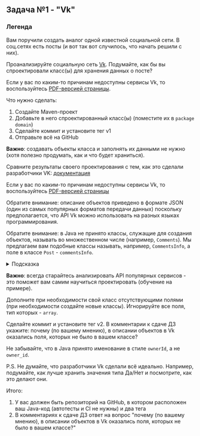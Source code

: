 ## Задача №1 - "Vk"

### Легенда

Вам поручили создать аналог одной известной социальной сети. В соц.сетях есть посты (и вот так вот случилось, что начать решили с них).

Проанализируйте социальную сеть [Vk](https://vk.com/netology). Подумайте, как бы вы спроектировали класс(ы) для хранения данных о посте?

Если у вас по каким-то причинам недоступны сервисы Vk, то воспользуйтесь [PDF-версией страницы](assets/VK.pdf).

Что нужно сделать:
1. Создайте Maven-проект
1. Добавьте в него спроектированный класс(ы) (поместите их в `package` `domain`)
1. Сделайте коммит и установите тег v1
1. Отправьте всё на GitHub

**Важно**: создавать объекты класса и заполнять их данными не нужно (хотя полезно продумать, как и что будет храниться).

Сравните результаты своего проектирования с тем, как это сделали разработчики VK: [документация](https://vk.com/dev/objects/post)

Если у вас по каким-то причинам недоступны сервисы Vk, то воспользуйтесь [PDF-версией страницы](assets/post.pdf)

Обратите внимание: описание объектов приведено в формате JSON (один из самых популярных форматов передачи данных) поскольку предполагается, что API Vk можно использовать на разных языках программирования.

Обратите внимание: в Java не принято классы, служащие для создания объектов, называть во множественном числе (например, `Comments`). Мы предлагаем вам подобные классы называть, например, `CommentsInfo`, а поле в классе `Post` - `commentsInfo`.

<details>
  <summary>Подсказка</summary>

Это должно выглядеть примерно так:

  ```java
  // файл Post.java
  public class Post {
    private int id;
    ...
    private CommentsInfo commentsInfo;
    ...
    // + get/set на все поля
  }
  ```
  ```java
  // файл CommentsInfo.java
  public class CommentsInfo {
    private int count;
    private boolean canPost;
    ...
    // + get/set на все поля
  }
  ```
</details>

**Важно**: всегда старайтесь анализировать API популярных сервисов - это поможет вам самим научиться проектировать (обучение на примере).

Дополните при необходимости свой класс отсутствующими полями (при необходимости создайте новые классы). Игнорируйте все поля, тип которых - `array`.

Сделайте коммит и установите тег v2. В комментарии к сдаче ДЗ укажите: почему (по вашему мнению), в описании объектов в Vk оказались поля, которых не было в вашем классе?

Не забывайте, что в Java принято именование в стиле `ownerId`, а не `owner_id`.

P.S. Не думайте, что разработчики Vk сделали всё идеально. Например, подумайте, как лучше хранить значения типа Да/Нет и посмотрите, как это делают они.

Итого:
1. У вас должен быть репозиторий на GitHub, в котором расположен ваш Java-код (автотесты и CI не нужны) и два тега
1. В комментариях к сдаче ДЗ ответ на вопрос "почему (по вашему мнению), в описании объектов в Vk оказались поля, которых не было в вашем классе?" 